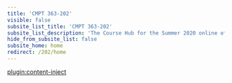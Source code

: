 ```yaml
---
title: 'CMPT 363-202'
visible: false
subsite_list_title: 'CMPT 363-202'
subsite_list_description: 'The Course Hub for the Summer 2020 online offering of CMPT 363'
hide_from_subsite_list: false
subsite_home: home
redirect: /202/home
---
```


[plugin:content-inject](/202/home/_reminders)
